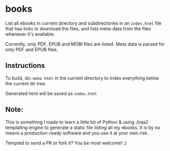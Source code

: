 books
=====

List all ebooks in current directory and subdirectories in an 
```index.html``` file that has links to download the files,
and lists meta-data from the files whenever it's available.

Currently, only PDF, EPUB and MOBI files are listed.
Meta data is parsed for only PDF and EPUB files.

Instructions
------------
To build, do:
```make html```
in the current directory to index everything below the current dir tree.

Generated html will be saved as ```index.html```


Note:
-----
This is something I made to learn a little bit of Python & using Jinja2 
templating engine to generate a static file listing all my ebooks. It is by 
no means a production-ready software and you use it at your own risk.

Tempted to send a PR or fork it? You be most welcome! ;)

